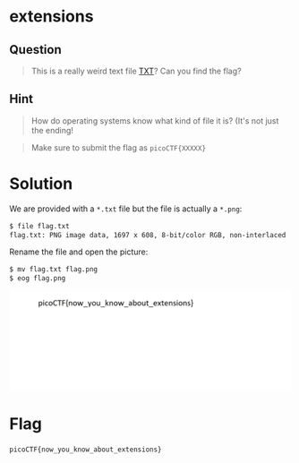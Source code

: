 # extensions
## Question
>This is a really weird text file [TXT](files/flag.txt)? Can you find the flag?

## Hint
>How do operating systems know what kind of file it is? (It's not just the ending!

>Make sure to submit the flag as `picoCTF{XXXXX}`

# Solution
We are provided with a `*.txt` file but the file is actually a `*.png`:
~~~~
$ file flag.txt 
flag.txt: PNG image data, 1697 x 608, 8-bit/color RGB, non-interlaced
~~~~

Rename the file and open the picture:
~~~~
$ mv flag.txt flag.png
$ eog flag.png
~~~~

!["flag"](files/flag.png "flag")

# Flag
`picoCTF{now_you_know_about_extensions}`

